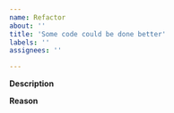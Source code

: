 ```yaml
---
name: Refactor
about: ''
title: 'Some code could be done better'
labels: ''
assignees: ''

---
```


**Description**


**Reason**
